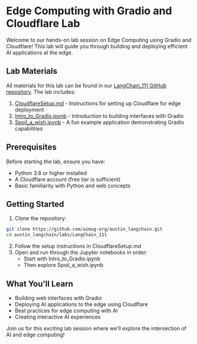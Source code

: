 # Edge Computing with Gradio and Cloudflare Lab

Welcome to our hands-on lab session on Edge Computing using Gradio and Cloudflare! This lab will guide you through building and deploying efficient AI applications at the edge.

## Lab Materials

All materials for this lab can be found in our [LangChain_111 GitHub repository](https://github.com/aimug-org/austin_langchain/tree/main/labs/LangChain_111). The lab includes:

1. [CloudflareSetup.md](https://github.com/aimug-org/austin_langchain/blob/main/labs/LangChain_111/CloudflareSetup.md) - Instructions for setting up Cloudflare for edge deployment
2. [Intro_to_Gradio.ipynb](https://github.com/aimug-org/austin_langchain/blob/main/labs/LangChain_111/Intro_to_Gradio.ipynb) - Introduction to building interfaces with Gradio
3. [Spoil_a_wish.ipynb](https://github.com/aimug-org/austin_langchain/blob/main/labs/LangChain_111/Spoil_a_wish.ipynb) - A fun example application demonstrating Gradio capabilities

## Prerequisites

Before starting the lab, ensure you have:
- Python 3.8 or higher installed
- A Cloudflare account (free tier is sufficient)
- Basic familiarity with Python and web concepts

## Getting Started

1. Clone the repository:
```bash
git clone https://github.com/aimug-org/austin_langchain.git
cd austin_langchain/labs/LangChain_111
```

2. Follow the setup instructions in CloudflareSetup.md
3. Open and run through the Jupyter notebooks in order:
   - Start with Intro_to_Gradio.ipynb
   - Then explore Spoil_a_wish.ipynb

## What You'll Learn

- Building web interfaces with Gradio
- Deploying AI applications to the edge using Cloudflare
- Best practices for edge computing with AI
- Creating interactive AI experiences

Join us for this exciting lab session where we'll explore the intersection of AI and edge computing!
